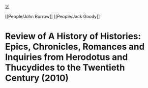 [🇿](zotero://select/library/items/6DDFDW29)

[[People/John Burrow]] [[People/Jack Goody]] 
# Review of A History of Histories: Epics, Chronicles, Romances and Inquiries from Herodotus and Thucydides to the Twentieth Century (2010)

